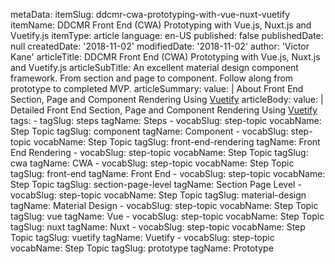 metaData:
    itemSlug: ddcmr-cwa-prototyping-with-vue-nuxt-vuetify
    itemName: DDCMR Front End (CWA) Prototyping with Vue.js, Nuxt.js and Vuetify.js
    itemType: article
    language: en-US
    published: false
    publishedDate: null
    createdDate: '2018-11-02'
    modifiedDate: '2018-11-02'
author: 'Victor Kane'
articleTitle: DDCMR Front End (CWA) Prototyping with Vue.js, Nuxt.js and Vuetify.js
articleSubTitle: An excellent material design component framework. From section and page to component. Follow along from prototype to completed MVP.
articleSummary:
    value: |
        About Front End Section, Page and Component Rendering Using [Vuetify](https://vuetifyjs.com/en/)
articleBody:
    value: |
        Detailed Front End Section, Page and Component Rendering Using [Vuetify](https://vuetifyjs.com/en/)
tags:
    - tagSlug: steps
      tagName: Steps
    - vocabSlug: step-topic
      vocabName: Step Topic
      tagSlug: component
      tagName: Component
    - vocabSlug: step-topic
      vocabName: Step Topic
      tagSlug: front-end-rendering
      tagName: Front End Rendering
    - vocabSlug: step-topic
      vocabName: Step Topic
      tagSlug: cwa
      tagName: CWA
    - vocabSlug: step-topic
      vocabName: Step Topic
      tagSlug: front-end
      tagName: Front End
    - vocabSlug: step-topic
      vocabName: Step Topic
      tagSlug: section-page-level
      tagName: Section Page Level
    - vocabSlug: step-topic
      vocabName: Step Topic
      tagSlug: material-design
      tagName: Material Design
    - vocabSlug: step-topic
      vocabName: Step Topic
      tagSlug: vue
      tagName: Vue
    - vocabSlug: step-topic
      vocabName: Step Topic
      tagSlug: nuxt
      tagName: Nuxt
    - vocabSlug: step-topic
      vocabName: Step Topic
      tagSlug: vuetify
      tagName: Vuetify
    - vocabSlug: step-topic
      vocabName: Step Topic
      tagSlug: prototype
      tagName: Prototype
